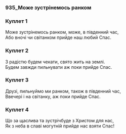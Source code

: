 ### 935_Може зустрінемось ранком
### Куплет 1
Може зустрінемось ранком, може, в південний час, <br/>Або вночі чи світанком прийде наш любий Спас.
### Куплет 2
З радістю будем чекати, свято жить на землі. <br/>Будем завжди пильнувати аж поки прийде Спас.
### Куплет 3
Друзі, пильнуймо ми ранком, також в південний час, <br/>Ввечері і на світанку, аж поки прийде Спас.
### Куплет 4
Що за щаслива та зустрічбуде з Христом для нас, <br/>Як з неба в славі могутній прийде нас взяти Спас!
